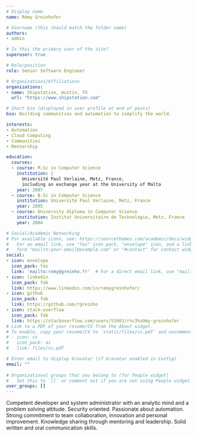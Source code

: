 ```yaml
---
# Display name
name: Rémy Greinhofer

# Username (this should match the folder name)
authors:
- admin

# Is this the primary user of the site?
superuser: true

# Role/position
role: Senior Software Engineer

# Organizations/Affiliations
organizations:
- name: Shipstation, Austin, TX
  url: "https://www.shipstation.com"

# Short bio (displayed in user profile at end of posts)
bio: Building communities and automation to simplify the world.

interests:
- Automation
- Cloud Computing
- Communities
- Mentorship

education:
  courses:
  - course: M.Sc in Computer Science
    institution: |
      Université Paul Verlaine, Metz, France, 
      including an exchange year at the University of Malta
    year: 2007
  - course: B.Sc in Computer Science
    institution: Université Paul Verlaine, Metz, France
    year: 2005
  - course: University diploma in Computer Science
    institution: Institut Universitaire de Technologie, Metz, France
    year: 2004

# Social/Academic Networking
# For available icons, see: https://sourcethemes.com/academic/docs/widgets/#icons
#   For an email link, use "fas" icon pack, "envelope" icon, and a link in the
#   form "mailto:your-email@example.com" or "#contact" for contact widget.
social:
- icon: envelope
  icon_pack: fas
  link: 'mailto:remy@greinho.fr'  # For a direct email link, use "mailto:test@example.org".
- icon: linkedin
  icon_pack: fab
  link: https://www.linkedin.com/in/remygreinhofer/
- icon: github
  icon_pack: fab
  link: https://github.com/rgreinho
- icon: stack-overflow
  icon_pack: fab
  link: https://stackoverflow.com/users/51601/r%c3%a9my-greinhofer
# Link to a PDF of your resume/CV from the About widget.
# To enable, copy your resume/CV to `static/files/cv.pdf` and uncomment the lines below.  
# - icon: cv
#   icon_pack: ai
#   link: files/cv.pdf

# Enter email to display Gravatar (if Gravatar enabled in Config)
email: ""
  
# Organizational groups that you belong to (for People widget)
#   Set this to `[]` or comment out if you are not using People widget.  
user_groups: []
---
```


Competent developer and system administrator with an analytic mind and a problem solving attitude. Security oriented. Passionate about automation. Strong commitment to team collaboration, innovation and personal improvement. Knowledge sharing through mentoring and leadership. Solid written and oral communication skills.

